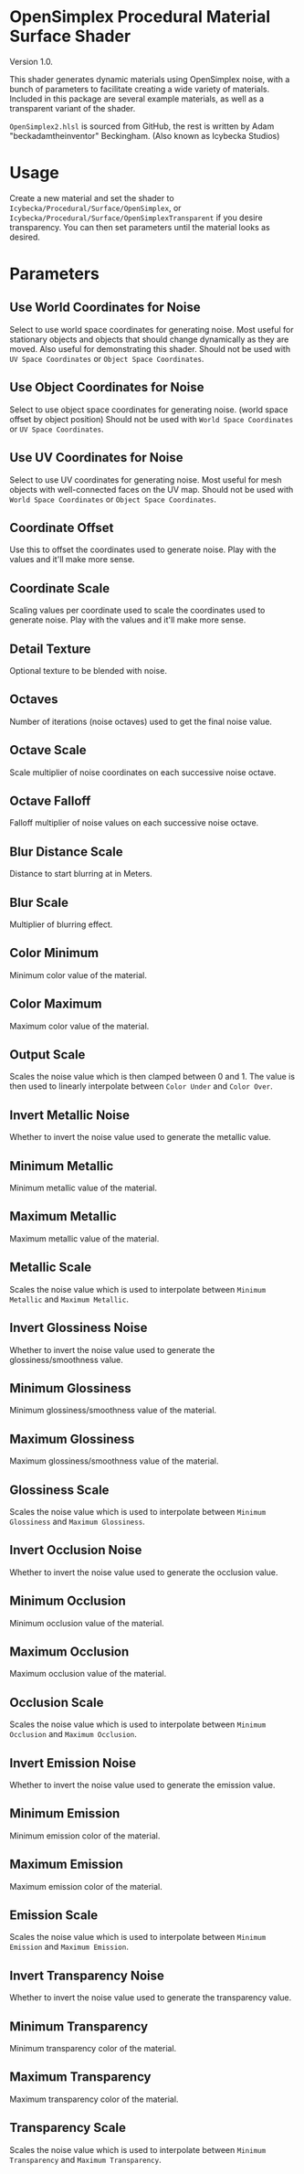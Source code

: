 
# OpenSimplex Procedural Material Surface Shader
Version 1.0.

This shader generates dynamic materials using OpenSimplex noise, with a bunch of parameters to facilitate creating a wide variety of materials.
Included in this package are several example materials, as well as a transparent variant of the shader.


`OpenSimplex2.hlsl` is sourced from GitHub, the rest is written by Adam "beckadamtheinventor" Beckingham. (Also known as Icybecka Studios)


# Usage

Create a new material and set the shader to `Icybecka/Procedural/Surface/OpenSimplex`, or `Icybecka/Procedural/Surface/OpenSimplexTransparent` if you desire transparency.
You can then set parameters until the material looks as desired.


# Parameters


## Use World Coordinates for Noise

Select to use world space coordinates for generating noise. Most useful for stationary objects and objects that should change dynamically as they are moved. Also useful for demonstrating this shader.
Should not be used with `UV Space Coordinates` or `Object Space Coordinates`.


## Use Object Coordinates for Noise

Select to use object space coordinates for generating noise. (world space offset by object position)
Should not be used with `World Space Coordinates` or `UV Space Coordinates`.


## Use UV Coordinates for Noise

Select to use UV coordinates for generating noise. Most useful for mesh objects with well-connected faces on the UV map.
Should not be used with `World Space Coordinates` or `Object Space Coordinates`.


## Coordinate Offset

Use this to offset the coordinates used to generate noise. Play with the values and it'll make more sense.


## Coordinate Scale

Scaling values per coordinate used to scale the coordinates used to generate noise. Play with the values and it'll make more sense.


## Detail Texture

Optional texture to be blended with noise.


## Octaves

Number of iterations (noise octaves) used to get the final noise value.


## Octave Scale

Scale multiplier of noise coordinates on each successive noise octave.


## Octave Falloff

Falloff multiplier of noise values on each successive noise octave.


## Blur Distance Scale

Distance to start blurring at in Meters.


## Blur Scale

Multiplier of blurring effect.


## Color Minimum

Minimum color value of the material.


## Color Maximum

Maximum color value of the material.


## Output Scale

Scales the noise value which is then clamped between 0 and 1. The value is then used to linearly interpolate between `Color Under` and `Color Over`.


## Invert Metallic Noise

Whether to invert the noise value used to generate the metallic value.


## Minimum Metallic

Minimum metallic value of the material.


## Maximum Metallic

Maximum metallic value of the material.


## Metallic Scale

Scales the noise value which is used to interpolate between `Minimum Metallic` and `Maximum Metallic`.


## Invert Glossiness Noise

Whether to invert the noise value used to generate the glossiness/smoothness value.


## Minimum Glossiness

Minimum glossiness/smoothness value of the material.


## Maximum Glossiness

Maximum glossiness/smoothness value of the material.


## Glossiness Scale

Scales the noise value which is used to interpolate between `Minimum Glossiness` and `Maximum Glossiness`.


## Invert Occlusion Noise

Whether to invert the noise value used to generate the occlusion value.


## Minimum Occlusion

Minimum occlusion value of the material.


## Maximum Occlusion

Maximum occlusion value of the material.


## Occlusion Scale

Scales the noise value which is used to interpolate between `Minimum Occlusion` and `Maximum Occlusion`.

## Invert Emission Noise

Whether to invert the noise value used to generate the emission value.


## Minimum Emission

Minimum emission color of the material.


## Maximum Emission

Maximum emission color of the material.


## Emission Scale

Scales the noise value which is used to interpolate between `Minimum Emission` and `Maximum Emission`.

## Invert Transparency Noise

Whether to invert the noise value used to generate the transparency value.


## Minimum Transparency

Minimum transparency color of the material.


## Maximum Transparency

Maximum transparency color of the material.


## Transparency Scale

Scales the noise value which is used to interpolate between `Minimum Transparency` and `Maximum Transparency`.

